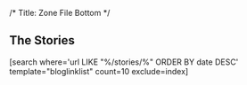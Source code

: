 /*
Title: Zone File Bottom 
*/
## The Stories
[search  where='url LIKE "%/stories/%" ORDER BY date DESC' template="bloglinklist"  count=10 exclude=index]
